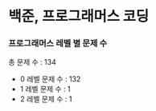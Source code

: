 # 백준, 프로그래머스 코딩
### 프로그래머스 레벨 별 문제 수
총 문제 수 : 134
- 0 레벨 문제 수 : 132
- 1 레벨 문제 수 : 1
- 2 레벨 문제 수 : 1


